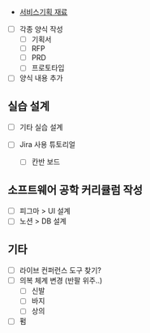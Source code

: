 - [서비스기획 재료](서비스기획%20재료.md)

- [ ] 각종 양식 작성
	- [ ] 기획서
	- [ ] RFP
	- [ ] PRD
	- [ ] 프로토타입
- [ ] 양식 내용 추가

## 실습 설계

- [ ] 기타 실습 설계

- [ ] Jira 사용 튜토리얼
	- [ ] 칸반 보드

## 소프트웨어 공학 커리큘럼 작성

- [ ] 피그마 > UI 설계
- [ ] 노션 > DB 설계

## 기타

- [ ] 라이브 컨퍼런스 도구 찾기?
- [ ] 의복 체계 변경 (반팔 위주..)
	- [ ] 신발
	- [ ] 바지
	- [ ] 상의
- [ ] 펌
